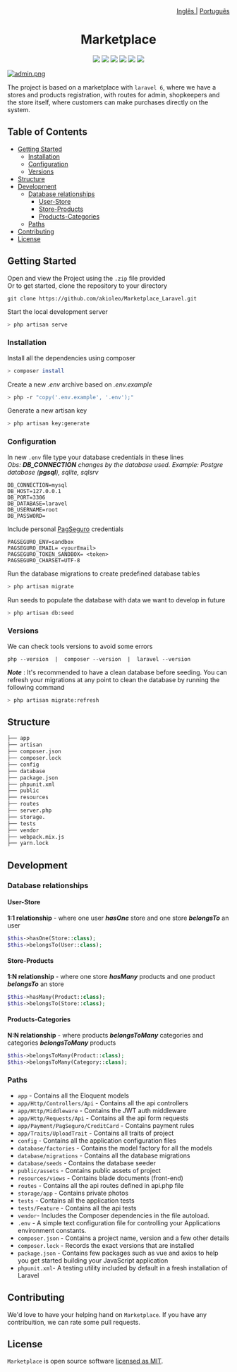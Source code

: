 <div align='right'>
    <a href="./README.md">Inglês |</a>
    <a href="./PORTUGUESE.md">Português</a>
</div>

<div align='center'>
    <h1>Marketplace</h1>
    <a href="https://www.linkedin.com/in/leonardo-akio/" target="_blank"><img src="https://img.shields.io/badge/LinkedIn%20-blue?style=flat&logo=linkedin&labelColor=blue" target="_blank"></a> 
    <img src="https://img.shields.io/badge/version-v0.1-blue"/>
    <img src="https://img.shields.io/github/contributors/akioleo/Marketplace_Laravel"/>
    <img src="https://img.shields.io/github/stars/akioleo/Marketplace_Laravel?style=sociale"/>
    <img src="https://img.shields.io/github/forks/akioleo/Marketplace_Laravel?style=social"/>
    <img src="https://img.shields.io/badge/License-MIT-blue"/>
</div>

[![admin.png](https://i.postimg.cc/ry7xfqVG/admin.png)](https://postimg.cc/NL7KMqrL)

The project is based on a marketplace with `laravel 6`, where we have a stores and products registration, with routes for admin, shopkeepers and the store itself, where customers can make purchases directly on the system.

## Table of Contents
- [Getting Started](#getting-started)
	- [Installation](#installation)
	- [Configuration](#configuration)
	- [Versions](#versions)
- [Structure](#structure)
- [Development](#development)
    - [Database relationships](#database-relationships)
        - [User-Store](#user-store) 
        - [Store-Products](#store-products)
        - [Products-Categories](#products-categories)
	- [Paths](#paths)
- [Contributing](#contributing)
- [License](#license)


## Getting Started
Open and view the Project using the `.zip` file provided
<br/>
Or to get started, clone the repository to your directory

    git clone https://github.com/akioleo/Marketplace_Laravel.git
    
Start the local development server
```bash
> php artisan serve
```   

### Installation
Install all the dependencies using composer
```bash
> composer install
```
Create a new *.env* archive based on *.env.example*
```bash
> php -r "copy('.env.example', '.env');"
```

Generate a new artisan key
```bash
> php artisan key:generate
```

### Configuration

In new `.env` file type your database credentials in these lines<br/>
*Obs: **DB_CONNECTION** changes by the database used. Example: Postgre database (**pgsql**), sqlite, sqlsrv*

    DB_CONNECTION=mysql  
    DB_HOST=127.0.0.1  
    DB_PORT=3306  
    DB_DATABASE=laravel  
    DB_USERNAME=root  
    DB_PASSWORD=
 

Include personal <a href="https://acesso.pagseguro.uol.com.br/sandbox">PagSeguro</a> credentials

    PAGSEGURO_ENV=sandbox
    PAGSEGURO_EMAIL= <yourEmail>
    PAGSEGURO_TOKEN_SANDBOX= <token>
    PAGSEGURO_CHARSET=UTF-8
 
Run the database migrations to create predefined database tables 
```bash
> php artisan migrate  
```   
Run seeds to populate the database with data we want to develop in future
```bash
> php artisan db:seed  
```    
### Versions
We can check tools versions to avoid some errors 

    php --version  |  composer --version  |  laravel --version
    
***Note*** : It's recommended to have a clean database before seeding. You can refresh your migrations at any point to clean the database by running the following command
```bash
> php artisan migrate:refresh
```
## Structure 

```bash
├── app
├── artisan
├── composer.json
├── composer.lock
├── config
├── database
├── package.json
├── phpunit.xml
├── public
├── resources
├── routes
├── server.php
├── storage.
├── tests
├── vendor
├── webpack.mix.js
├── yarn.lock
```

## Development

### Database relationships

#### User-Store
**1:1 relationship** - where one user ***hasOne*** store and one store ***belongsTo*** an user
```php
$this->hasOne(Store::class);
$this->belongsTo(User::class);
```
#### Store-Products
**1:N relationship** - where one store ***hasMany*** products and one product ***belongsTo*** an store
```php
$this->hasMany(Product::class);
$this->belongsTo(Store::class);
```
#### Products-Categories
**N:N relationship** - where products ***belongsToMany*** categories and categories ***belongsToMany*** products
```php
$this->belongsToMany(Product::class);
$this->belongsToMany(Category::class);
```

### Paths

- `app` - Contains all the Eloquent models
- `app/Http/Controllers/Api` - Contains all the api controllers
- `app/Http/Middleware` - Contains the JWT auth middleware
- `app/Http/Requests/Api` - Contains all the api form requests
- `app/Payment/PagSeguro/CreditCard` - Contains payment rules
- `app/Traits/UploadTrait` - Contains all traits of project
- `config` - Contains all the application configuration files
- `database/factories` - Contains the model factory for all the models
- `database/migrations` - Contains all the database migrations
- `database/seeds` - Contains the database seeder
- `public/assets` - Contains public assets of project
- `resources/views` - Contains blade documents (front-end)
- `routes` - Contains all the api routes defined in api.php file
- `storage/app` - Contains private photos 
- `tests` - Contains all the application tests
- `tests/Feature` - Contains all the api tests
- `vendor`- Includes the Composer dependencies in the file autoload.
- `.env` - A simple text configuration file for controlling your Applications environment constants.
- `composer.json` - Contains a project name, version and a few other details
- `composer.lock` - Records the exact versions that are installed
- `package.json` - Contains few packages such as vue and axios to help you get started building your JavaScript application
- `phpunit.xml`- A testing utility included by default in a fresh installation of Laravel

## Contributing

We'd love to have your helping hand on `Marketplace`. If you have any contribuition, we can rate some pull requests.


## License

`Marketplace` is open source software [licensed as MIT][license].

[license]: https://github.com/git/git-scm.com/blob/main/MIT-LICENSE.txt
